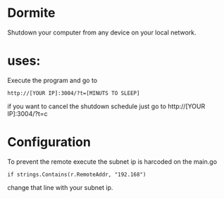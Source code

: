 # Dormite

Shutdown your computer from any device on your local network.

# uses:

Execute the program and go to
    
    http://[YOUR IP]:3004/?t=[MINUTS TO SLEEP]

if you want to cancel the shutdown schedule just go to
    http://[YOUR IP]:3004/?t=c

# Configuration

To prevent the remote execute the subnet ip is harcoded on the main.go 

    if strings.Contains(r.RemoteAddr, "192.168")

change that line with your subnet ip.